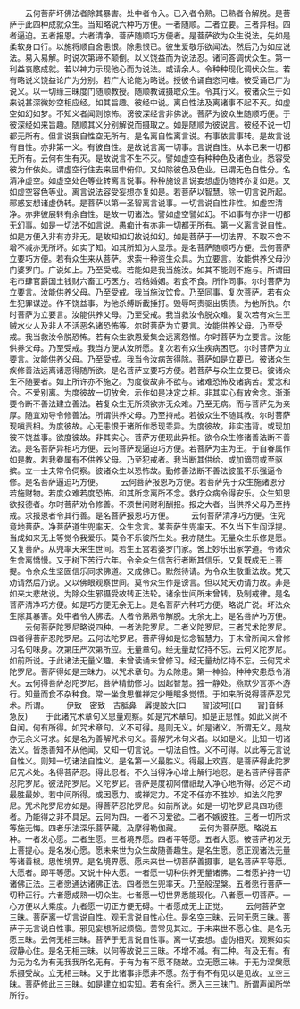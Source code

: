 <!-- { "loadSidebar": true } -->
　　云何菩萨坏佛法者除其暴害。处中者令入。已入者令熟。已熟者令解脱。是菩萨于此四种成就众生。当知略说六种巧方便。一者随顺。二者立要。三者异相。四者逼迫。五者报恩。六者清净。菩萨随顺巧方便者。是菩萨欲为众生说法。先如是柔软身口行。以施将顺自舍恚恨。除恚恨已。彼生爱敬乐欲闻法。然后乃为如应说法。易入易解。时说次第谛不颠倒。以义饶益而为说法忍。诸问答调伏众生。第一利益哀愍成就。若以神力示现他心而为说法。或请余人。令种种现化调伏众生。若有略说义饶益论广为分别。若广大论能为略说。授彼令诵自恣问难。彼受诵已广为说义。以一切缘三昧度门随顺教授。随顺教诫摄取众生。令其行义。彼诸众生于如来说甚深微妙空相应经。如其旨趣。彼经中说。离自性法及离诸事不起不灭。如虚空如幻如梦。不知义者闻则惊怖。谤彼深经言非佛说。菩萨为彼众生随顺巧便。于彼深经如来旨趣。随顺其义分别解说而摄取之。如是随顺为彼说言。彼经不说一切都无所有。但言说我自性空无所有。是名离自性离言说。有事依言事转。是故言说有自性。亦非第一义。有彼自性。是故说言离一切事。言说自性。从本已来一切都无所有。云何有生有灭。是故说言不生不灭。譬如虚空有种种色及诸色业。悉容受彼为作依处。谓虚空行住去来屈申俯仰。又如除彼色及色业。已谓无色自性分。名清净虚空。如虚空处色等业转离言说事。种种施设言说妄想虚伪随转亦复如是。又如虚空容色等业。离言说法容受妄想亦复如是。若菩萨以智慧。除一切言说所起。邪惑妄想诸虚伪转。是菩萨以第一圣智离言说事。一切言说自性非性。如虚空清净。亦非彼展转有余自性。是故一切诸法。譬如虚空譬如幻。不如事有亦非一切都无幻事。如是一切法不如言说。愚痴计有亦非一切都无所有。第一义离言说自性。如是方便入非有亦非无。是故知如幻故说如幻。如是菩萨于一切法界。不取不舍不增不减亦无所坏。如实了知。如其所知为人显示。是名菩萨随顺巧方便。云何菩萨立要巧方便。若有众生来从菩萨。求索十种资生众具。为立要言。汝能供养父母沙门婆罗门。广说如上。乃至受戒。若能如是我当施汝。如其不能则不施与。所谓田宅市肆官爵国土钱财六畜工巧医方。若结婚姻。若食不食。所作同事。尔时菩萨为立要言。汝能供养父母。乃至受戒。我当施汝饮食。乃至同事。复次菩萨。若有众生犯罪谋逆。作不饶益事。为他杀缚断截捶打。毁辱呵责驱出质债。为他所执。尔时菩萨为立要言。汝能供养父母。乃至受戒。我当救汝令脱众难。复次若有众生王贼水火人及非人不活恶名诸恐怖等。尔时菩萨为立要言。汝能供养父母。乃至受戒。我当救汝令脱恐怖。若有众生欲恩爱集会远离怨憎。尔时菩萨为立要言。汝能供养父母。乃至受戒。我当方便从汝所愿。复次若有众生疾病困厄。尔时菩萨为立要言。汝能供养父母。乃至受戒。我当令汝病苦得除。菩萨如是立要已。彼诸众生疾修善法远离诸恶得随所欲。是名菩萨立要巧方便。若菩萨与众生立要已。彼诸众生不随要者。如上所许亦不施之。为度彼故非不欲与。诸难恐怖及诸病苦。爱念和合。不爱别离。为度彼故一切放舍。示作如是决定之相。非其实心有放舍念。渐渐要令断不善法建立善法。若复众生无所须欲亦无众难。乃至无病。而与菩萨先为亲厚。随宜劝导令修善法。所谓供养父母。乃至持戒。若彼众生不随其教。尔时菩萨现嗔责相。为度彼故。心无恚恨于诸所作悉现乖异。为度彼故。非实违背。或现加彼不饶益事。欲度彼故。非其实心。菩萨方便现此异相。欲令众生修诸善法断不善法。是名菩萨异相巧方便。云何菩萨现逼迫巧方便。若菩萨为主为王。于自眷属作如是教。若我眷属有不供养父母。乃至犯戒者。我当断其供给。或加谪罚或至驱摈。立一士夫常令伺察。彼诸众生以恐怖故。勤修善法断不善法彼虽不乐强逼令修。是名菩萨逼迫巧方便。
　　云何菩萨报恩巧方便。若菩萨先于众生施诸恩分若施财物。若度众难若度恐怖。和其所念离所不念。救疗众病令得安乐。众生知恩欲报德者。尔时菩萨劝令修善。不须世间财利酬报。报之大者。当供养父母乃至持戒。求报恩者令其行善。是名菩萨报恩巧方便。
　　云何菩萨清净巧方便。住究竟地菩萨。净菩萨道生兜率天。众生念言。某菩萨生兜率天。不久当下生阎浮提。当成如来无上等觉令我爱乐。莫令不乐彼所生处。我亦随生。无量众生乐修是愿。又复菩萨。从兜率天来生世间。若生王宫若婆罗门家。舍上妙乐出家学道。令诸众生舍离憍慢。又于树下苦行六年。令余众生信苦行者断其信乐。又复既成无上菩提。令余众生坚固信乐同求佛道。又成佛已。默然待请。为令众生敬重法故。梵天劝请然后乃说。又以佛眼观察世间。莫令众生作是谤言。但以梵天劝请力故。非是如来大悲故说。为除众生邪摄受故转正法轮。诸余世间所未曾转。及制戒律。是名菩萨清净巧方便。如是巧方便无余无上。是名菩萨六种巧方便。略说广说。坏法众生除其暴害。处中者令入佛法。入者令熟熟令解脱。无余无上。是名菩萨巧方便。
　　云何菩萨陀罗尼略说四种。一者法陀罗尼。二者义陀罗尼。三者咒术陀罗尼。四者得菩萨忍陀罗尼。云何法陀罗尼。菩萨得如是忆念智慧力。于未曾所闻未曾修习名句味身。次第庄严次第所应。无量章句。经无量劫忆持不忘。云何义陀罗尼。如前所说。于此诸法无量义趣。未曾读诵未曾修习。经无量劫忆持不忘。云何咒术陀罗尼。菩萨得如是三昧力。以咒术章句。为众除患。第一神验。种种灾患悉令消灭。云何得菩萨忍陀罗尼。菩萨精勤修习。因起智慧。独一静处。燕默少言亦不游行。知量而食不杂种食。常一坐食思惟禅定少睡眠多觉悟。于如来所说得菩萨忍咒术。所谓。
　　伊致　密致　吉胝鼻　羼提跛大[口　　習]波呵([口　　習]音稣急反)
　　于此诸咒术章句义思量观察。如是咒术章句。如是正思惟。如此义尚不自闻。何有所得。如咒术章句。义不可得。是则无义。如是诸义。所谓无义。是故亦无余义可求。如是名为善解咒术句义。善解咒术句义者。以如是义。比知一切诸法义。皆悉善知不从他闻。又知一切言说。一切法自性。义不可得。以此等无言说自性义。则知一切诸法自性义。是名第一义最胜义。得最上欢喜。是菩萨得此陀罗尼咒术处。名得菩萨忍。得此忍者。不久当得净心增上解行地忍。是名菩萨得菩萨忍陀罗尼。彼法陀罗尼。义陀罗尼。菩萨是度初阿僧祇劫入净心地所得。必定不动最胜最妙。若中间所得。或因愿力。或禅定力。不定不任亦不胜妙。如法义陀罗尼。咒术陀罗尼亦如是。得菩萨忍陀罗尼。如前所说。如是一切陀罗尼具四功德者。乃能得之非不具足。云何为四。一者不习爱欲。二者不嫉彼胜。三者一切所求等施无悔。四者乐法深乐菩萨藏。及摩得勒伽藏。
　　云何为菩萨愿。略说五种。一者发心愿。二者生愿。三者境界愿。四者平等愿。五者大愿。彼菩萨初发无上菩提心。是名发心愿。愿未来世为众生故随善趣生。是名生愿。愿正观诸法无量等诸善根。思惟境界。是名境界愿。愿未来世一切菩萨善摄事。是名菩萨平等愿。大愿者。即平等愿。又说十种大愿。一者愿一切种供养无量诸佛。二者愿护持一切诸佛正法。三者愿通达诸佛正法。四者愿生兜率天。乃至般涅槃。五者愿行菩萨一切种正行。六者愿成熟一切众生。七者愿一切世界悉能现化。八者愿一切菩萨。一心方便以大乘度。九者愿一切正方便无碍。十者愿成无上正觉。
　　云何菩萨空三昧。菩萨离一切言说自性。观无言说自性心住。是名空三昧。云何无愿三昧。菩萨于无言说自性事。邪见妄想所起烦恼。苦常见其过。于未来世不愿心住。是名无愿三昧。云何无相三昧。菩萨于无言说自性事。离一切妄想。虚伪相灭。观察如实寂静心住。是名无相三昧。以何等故说三三昧。不增不减。有二种。有及无有。有为无为名为有无我我所名无有。于有为有不愿不随故。立无愿三昧。于无为涅槃愿乐摄受故。立无相三昧。又于此诸事非愿非不愿。然于有不有见以是见故。立空三昧。菩萨修此三三昧。如是建立如实知。若有余行。悉入三三昧门。所谓声闻所学所行。
